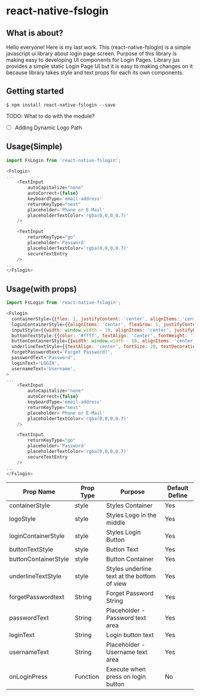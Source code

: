 
# react-native-fslogin

## What is about?

Hello everyone! Here is my last work. This (react-native-fslogin) is a simple javascript ui library about login page screen. Purpose of this library is making easy to developing UI components for Login Pages. Library jus provides a simple static Login Page UI but it is easy to making changes on it because library takes style and text props for each its own components.


## Getting started

`$ npm install react-native-fslogin --save`

TODO: What to do with the module?
- [ ] Adding Dynamic Logo Path

## Usage(Simple)
```javascript
import FsLogin from 'react-native-fslogin';

<Fslogin>
...
    <TextInput
        autoCapitalize="none"
        autoCorrect={false}
        keyboardType='email-address'
        returnKeyType="next"
        placeholder='Phone or E-Mail'
        placeholderTextColor='rgba(0,0,0,0.7)'
    />

    <TextInput
        returnKeyType="go"
        placeholder='Password'
        placeholderTextColor='rgba(0,0,0,0.7)'
        secureTextEntry
    />
...
</Fslogin>
```

## Usage(with props)
```javascript
import FsLogin from 'react-native-fslogin';

<Fslogin
  containerStyle={{flex: 1, justifyContent: 'center', alignItems: 'center', backgroundColor: '#89F9E6',}},
  loginContainerStyle={{alignItems: 'center', flexGrow: 1, justifyContent: 'center'}},
  inputStyle={{width: window.width - 10, alignItems: 'center', justifyContent: 'center', height: 40, backgroundColor: '#FFFFFF', marginBottom: 10, padding: 10, color: '#ffff'}},
  buttonTextStyle:{{color: '#ffff', textAlign: 'center', fontWeight: '700'}},
  buttonContainerStyle={{width: window.width - 10, alignItems: 'center', justifyContent: 'center', height: 40, marginBottom: 10, padding: 10, backgroundColor: '#2980b6', paddingVertical: 15}},
  underlineTextStyle={{textAlign: 'center', fontSize: 20, textDecorationLine: 'underline', color: 'rgba(0,50,0,0.7)'}},
  forgetPasswordtext='Forget Password?',
  passwordText='Password',
  loginText='LOGIN',
  usernameText='Username',
>
...
    <TextInput
        autoCapitalize="none"
        autoCorrect={false}
        keyboardType='email-address'
        returnKeyType="next"
        placeholder='Phone or E-Mail'
        placeholderTextColor='rgba(0,0,0,0.7)'
    />

    <TextInput
        returnKeyType="go"
        placeholder='Password'
        placeholderTextColor='rgba(0,0,0,0.7)'
        secureTextEntry
    />
...
</Fslogin>
```

| Prop Name | Prop Type | Purpose | Default Define |
| ------------- | ------------- | ------------- | ------------- |
| containerStyle  | style  | Styles Container | Yes |
| logoStyle | style | Styles Logo in the middle | Yes |
| loginContainerStyle | style | Styles Login Button| Yes |
| buttonTextStyle | style | Button Text | Yes |
| buttonContainerStyle | style | Button Container | Yes |
| underlineTextStyle | style | Styles underline text at the bottom of view | Yes |
| forgetPasswordtext | String | Forget Password String | Yes |
| passwordText | String | Placeholder - Password text area | Yes |
| loginText | String | Login button text | Yes |
| usernameText | String | Placeholder - Username text area | Yes |
| onLoginPress | Function | Execute when press on login button | No |
